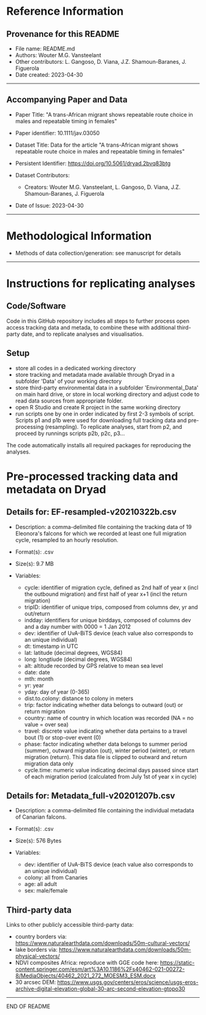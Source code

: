 Reference Information
=====================

Provenance for this README
--------------------------

* File name: README.md
* Authors: Wouter M.G. Vansteelant
* Other contributors: L. Gangoso, D. Viana, J.Z. Shamoun-Baranes, J. Figuerola
* Date created: 2023-04-30

- - -

Accompanying Paper and Data
---------------------------

* Paper Title: "A trans-African migrant shows repeatable route choice in males and repeatable timing in females"

* Paper identifier: 10.1111/jav.03050

* Dataset Title: Data for the article "A trans-African migrant shows repeatable route choice in males and repeatable timing in females"

* Persistent Identifier: https://doi.org/10.5061/dryad.2bvq83btg

* Dataset Contributors:

  * Creators: Wouter M.G. Vansteelant, L. Gangoso, D. Viana, J.Z. Shamoun-Baranes, J. Figuerola

* Date of Issue: 2023-04-30

- - -

Methodological Information
==========================

* Methods of data collection/generation: see manuscript for details

- - -

Instructions for replicating analyses
=====================================

Code/Software
-----------------
Code in this GitHub repository includes all steps to further process open access tracking data and metada, to combine these with additional third-party date, and to replicate analyses and visualisatios.

Setup
-----
 * store all codes in a dedicated working directory
 * store tracking and metadata made available through Dryad in a subfolder 'Data' of your working directory 
 * store third-party environmental data in a subfolder 'Environmental_Data' on main hard drive, or store in local working directory and adjust code to read data sources from appropriate folder. 
 * open R Studio and create R project in the same working directory
 * run scripts one by one in order indicated by first 2-3 symbols of script. Scripts p1 and p1b were used for downloading full tracking data and pre-processing (resampling). To replicate analyses, start from p2, and proceed by runnings scripts p2b, p2c, p3...

The code automatically installs all required packages for reproducing the analyses. 

Pre-processed tracking data and metadata on Dryad
==================================================

Details for: EF-resampled-v20210322b.csv
---------------------------------------
* Description: a comma-delimited file containing the tracking data of 19 Eleonora's falcons for which we recorded at least one full migration cycle, resampled to an hourly resolution. 

* Format(s): .csv

* Size(s): 9.7 MB

* Variables:
  * cycle: identifier of migration cycle, defined as 2nd half of year x (incl the outbound migration) and first half of year x+1 (incl the return migration)
  * tripID: identifier of unique trips, composed from columns dev, yr and out/return
  * indday: identifiers for unique birddays, composed of columns dev and a day number with 0000 = 1 Jan 2012
  * dev: identifier of UvA-BiTS device (each value also corresponds to an unique individual)
  * dt: timestamp in UTC
  * lat: latitude (decimal degrees, WGS84)
  * long: longtiude (decimal degrees, WGS84)
  * alt: altitude recorded by GPS relative to mean sea level
  * date: date
  * mth: month
  * yr: year
  * yday: day of year (0-365)
  * dist.to.colony: distance to colony in meters
  * trip: factor indicating whether data belongs to outward (out) or return migration
  * country: name of country in which location was recorded (NA = no value = over sea)
  * travel: discrete value indicating whether data pertains to a travel bout (1) or stop-over event (0)
  * phase: factor indicating whether data belongs to summer period (summer), outward migration (out), winter period (winter), or return migration (return). This data file is clipped to outward and return migration data only
  * cycle.time: numeric value indicating decimal days passed since start of each migration period (calculated from July 1st of year x in cycle)


Details for: Metadata_full-v20201207b.csv
----------------------------------------
* Description: a comma-delimited file containing the individual metadata of Canarian falcons.

* Format(s): .csv

* Size(s): 576 Bytes

* Variables:
  * dev: identifier of UvA-BiTS device (each value also corresponds to an unique individual)
  * colony: all from Canaries
  * age: all adult
  * sex: male/female

Third-party data
-----------------
Links to other publicly accessible third-party data:
  * country borders via: https://www.naturalearthdata.com/downloads/50m-cultural-vectors/
  * lake borders via: https://www.naturalearthdata.com/downloads/50m-physical-vectors/
  * NDVI composites Africa: reproduce with GGE code here: https://static-content.springer.com/esm/art%3A10.1186%2Fs40462-021-00272-8/MediaObjects/40462_2021_272_MOESM3_ESM.docx
  * 30 arcsec DEM: https://www.usgs.gov/centers/eros/science/usgs-eros-archive-digital-elevation-global-30-arc-second-elevation-gtopo30

- - -
END OF README
